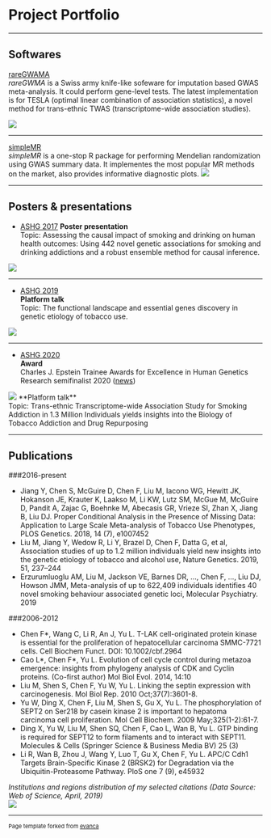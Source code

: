 # Project Portfolio

---

## Softwares

[rareGWAMA](/pages/rareGWAMA_page) <br>
*rareGWMA* is a Swiss army knife-like sofeware for imputation based GWAS meta-analysis.
It could perform gene-level tests. The latest implementation is for TESLA (optimal linear combination of association statistics), a novel method for trans-ethnic TWAS (transcriptome-wide association studies).

<img src="images/rareGWAMA_demo_1.png?raw=true"/>

---
[simpleMR](https://github.com/funfunchen/simpleMR) <br>
*simpleMR* is a one-stop R package for performing Mendelian randomization using GWAS summary data. It implementes the most popular MR methods on the market, also provides informative diagnostic plots.
<img src="images/simpleMR_demo_1.png?raw=true"/>

---

## Posters & presentations

- [ASHG 2017](https://www.ashg.org/wp-content/uploads/2019/10/2017-Poster-Abstracts.pdf)
**Poster presentation** <br>
Topic: Assessing the causal impact of smoking and drinking on human health outcomes: Using 442 novel genetic associations for smoking and drinking addictions and a robust ensemble method for causal inference. <br>
<img src="images/ashg17.png?raw=true"/>

---

- [ASHG 2019](https://www.ashg.org/wp-content/uploads/2019/10/ASHG-2019-platform-plenary-abstracts.pdf) <br>
**Platform talk** <br>
Topic: The functional landscape and essential genes discovery in genetic etiology of tobacco use. <br>
<img src="images/ashg19.jpg?raw=true"/>

---

- [ASHG 2020](http://example.com/) <br>
**Award** <br>
Charles J. Epstein Trainee Awards for Excellence in Human Genetics Research semifinalist 2020 ([news](https://pennstatehealthnews.org/topics/fang-chen-ashg-semifinalist/)) <br>
<img src="images/ashg20-award.png?raw=true"/>
**Platform talk** <br>
Topic: Trans-ethnic Transcriptome-wide Association Study for Smoking Addiction in 1.3 Million Individuals yields insights into the Biology of Tobacco Addiction and Drug Repurposing


---

## Publications

###2016-present
- Jiang Y, Chen S, McGuire D, Chen F, Liu M, Iacono WG, Hewitt JK, Hokanson JE, Krauter K, Laakso M, Li KW, Lutz SM, McGue M, McGuire D, Pandit A, Zajac G, Boehnke M, Abecasis GR, Vrieze SI, Zhan X, Jiang B, Liu DJ. Proper Conditional Analysis in the Presence of Missing Data: Application to Large Scale Meta-analysis of Tobacco Use Phenotypes, PLOS Genetics. 2018, 14 (7), e1007452
- Liu M, Jiang Y, Wedow R, Li Y, Brazel D, Chen F, Datta G, et al, Association studies of up to 1.2 million individuals yield new insights into the genetic etiology of tobacco and alcohol use, Nature Genetics. 2019, 51, 237–244
- Erzurumluoglu AM, Liu M, Jackson VE, Barnes DR, …, Chen F, …, Liu DJ, Howson JMM, Meta-analysis of up to 622,409 individuals identifies 40 novel smoking behaviour associated genetic loci, Molecular Psychiatry. 2019

###2006-2012
- Chen F*, Wang C, Li R, An J, Yu L. T-LAK cell-originated protein kinase is essential for the proliferation of hepatocellular carcinoma SMMC-7721 cells. Cell Biochem Funct. DOI: 10.1002/cbf.2964
- Cao L*, Chen F*, Yu L. Evolution of cell cycle control during metazoa emergence: insights from phylogeny analysis of CDK and Cyclin proteins. (Co-first author) Mol Biol Evol. 2014, 14:10
- Liu M, Shen S, Chen F, Yu W, Yu L. Linking the septin expression with carcinogenesis. Mol Biol Rep. 2010 Oct;37(7):3601-8.
- Yu W, Ding X, Chen F, Liu M, Shen S, Gu X, Yu L. The phosphorylation of SEPT2 on Ser218 by casein kinase 2 is important to hepatoma carcinoma cell proliferation. Mol Cell Biochem. 2009 May;325(1-2):61-7.
- Ding X, Yu W, Liu M, Shen SQ, Chen F, Cao L, Wan B, Yu L. GTP binding is required for SEPT12 to form filaments and to interact with SEPT11. Molecules & Cells (Springer Science & Business Media BV) 25 (3)
- Li R, Wan B, Zhou J, Wang Y, Luo T, Gu X, Chen F, Yu L. APC/C Cdh1 Targets Brain-Specific Kinase 2 (BRSK2) for Degradation via the Ubiquitin-Proteasome Pathway. PloS one 7 (9), e45932


_Institutions and regions distribution of my selected citations (Data Source: Web of Science, April, 2019)_ <br>
<img src="images/my_citations.png?raw=true"/>

---
<p style="font-size:11px">Page template forked from <a href="https://github.com/evanca/quick-portfolio">evanca</a></p>
<!-- Remove above link if you don't want to attibute -->
